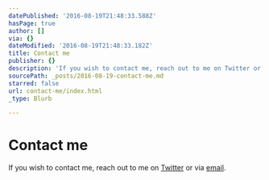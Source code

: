 ```yaml
---
datePublished: '2016-08-19T21:48:33.588Z'
hasPage: true
author: []
via: {}
dateModified: '2016-08-19T21:48:33.182Z'
title: Contact me
publisher: {}
description: 'If you wish to contact me, reach out to me on Twitter or via email.'
sourcePath: _posts/2016-08-19-contact-me.md
starred: false
url: contact-me/index.html
_type: Blurb

---
```

# Contact me

If you wish to contact me, reach out to me on [Twitter][0] or via [email][1].

[0]: https://twitter.com/QuestionModern
[1]: http://ericsantiago@question-modern.com/